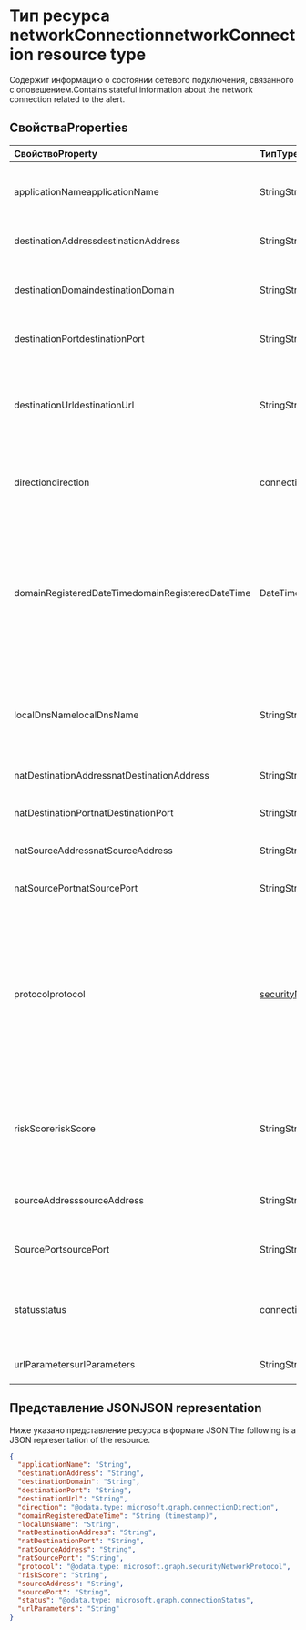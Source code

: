 # <a name="networkconnection-resource-type"></a><span data-ttu-id="ca1ed-101">Тип ресурса networkConnection</span><span class="sxs-lookup"><span data-stu-id="ca1ed-101">networkConnection resource type</span></span>

<span data-ttu-id="ca1ed-102">Содержит информацию о состоянии сетевого подключения, связанного с оповещением.</span><span class="sxs-lookup"><span data-stu-id="ca1ed-102">Contains stateful information about the network connection related to the alert.</span></span>

## <a name="properties"></a><span data-ttu-id="ca1ed-103">Свойства</span><span class="sxs-lookup"><span data-stu-id="ca1ed-103">Properties</span></span>

| <span data-ttu-id="ca1ed-104">Свойство</span><span class="sxs-lookup"><span data-stu-id="ca1ed-104">Property</span></span>   | <span data-ttu-id="ca1ed-105">Тип</span><span class="sxs-lookup"><span data-stu-id="ca1ed-105">Type</span></span>|<span data-ttu-id="ca1ed-106">Описание</span><span class="sxs-lookup"><span data-stu-id="ca1ed-106">Description</span></span>|
|:---------------|:--------|:----------|
|<span data-ttu-id="ca1ed-107">applicationName</span><span class="sxs-lookup"><span data-stu-id="ca1ed-107">applicationName</span></span>|<span data-ttu-id="ca1ed-108">String</span><span class="sxs-lookup"><span data-stu-id="ca1ed-108">String</span></span>|<span data-ttu-id="ca1ed-109">Имя приложения, управляющее сетевым подключением (например, Facebook, SMTP, и т.д.).</span><span class="sxs-lookup"><span data-stu-id="ca1ed-109">Name of the application managing the network connection (for example, Facebook, SMTP, etc.).</span></span>|
|<span data-ttu-id="ca1ed-110">destinationAddress</span><span class="sxs-lookup"><span data-stu-id="ca1ed-110">destinationAddress</span></span>|<span data-ttu-id="ca1ed-111">String</span><span class="sxs-lookup"><span data-stu-id="ca1ed-111">String</span></span>|<span data-ttu-id="ca1ed-112">Конечный IP-адрес (сетевого подключения).</span><span class="sxs-lookup"><span data-stu-id="ca1ed-112">Destination IP address (of the network connection).</span></span>|
|<span data-ttu-id="ca1ed-113">destinationDomain</span><span class="sxs-lookup"><span data-stu-id="ca1ed-113">destinationDomain</span></span>|<span data-ttu-id="ca1ed-114">String</span><span class="sxs-lookup"><span data-stu-id="ca1ed-114">String</span></span>|<span data-ttu-id="ca1ed-115">Часть домена назначения URL-адреса назначения.</span><span class="sxs-lookup"><span data-stu-id="ca1ed-115">Destination domain portion of the destination URL.</span></span> <span data-ttu-id="ca1ed-116">(например, "www.contoso.com").</span><span class="sxs-lookup"><span data-stu-id="ca1ed-116">(for example 'www.contoso.com').</span></span>|
|<span data-ttu-id="ca1ed-117">destinationPort</span><span class="sxs-lookup"><span data-stu-id="ca1ed-117">destinationPort</span></span>|<span data-ttu-id="ca1ed-118">String</span><span class="sxs-lookup"><span data-stu-id="ca1ed-118">String</span></span>|<span data-ttu-id="ca1ed-119">Порт назначения (сетевого подключения).</span><span class="sxs-lookup"><span data-stu-id="ca1ed-119">Destination port (of the network connection).</span></span>|
|<span data-ttu-id="ca1ed-120">destinationUrl</span><span class="sxs-lookup"><span data-stu-id="ca1ed-120">destinationUrl</span></span>|<span data-ttu-id="ca1ed-121">String</span><span class="sxs-lookup"><span data-stu-id="ca1ed-121">String</span></span>|<span data-ttu-id="ca1ed-122">Строка URL/URI сетевого подключения - исключая параметры.</span><span class="sxs-lookup"><span data-stu-id="ca1ed-122">Network connection URL/URI string - excluding parameters.</span></span> <span data-ttu-id="ca1ed-123">(например, «www.contoso.com/products/default.html»)</span><span class="sxs-lookup"><span data-stu-id="ca1ed-123">(for example 'www.contoso.com/products/default.html')</span></span>|
|<span data-ttu-id="ca1ed-124">direction</span><span class="sxs-lookup"><span data-stu-id="ca1ed-124">direction</span></span>|<span data-ttu-id="ca1ed-125">connectionDirection</span><span class="sxs-lookup"><span data-stu-id="ca1ed-125">connectionDirection</span></span>|<span data-ttu-id="ca1ed-126">Направление сетевого подключения.</span><span class="sxs-lookup"><span data-stu-id="ca1ed-126">Network connection direction.</span></span> <span data-ttu-id="ca1ed-127">Возможные значения: `unknown`, `inbound`, `outbound`.</span><span class="sxs-lookup"><span data-stu-id="ca1ed-127">Possible values are: `unknown`, `inbound`, `outbound`.</span></span>|
|<span data-ttu-id="ca1ed-128">domainRegisteredDateTime</span><span class="sxs-lookup"><span data-stu-id="ca1ed-128">domainRegisteredDateTime</span></span>|<span data-ttu-id="ca1ed-129">DateTimeOffset</span><span class="sxs-lookup"><span data-stu-id="ca1ed-129">DateTimeOffset</span></span>|<span data-ttu-id="ca1ed-130">Дата регистрации домена назначения.</span><span class="sxs-lookup"><span data-stu-id="ca1ed-130">Date when the destination domain was registered.</span></span> <span data-ttu-id="ca1ed-131">Тип Timestamp представляет сведения о времени и дате с использованием формата ISO 8601 (всегда применяется часовой пояс UTC).</span><span class="sxs-lookup"><span data-stu-id="ca1ed-131">The Timestamp type represents date and time information using ISO 8601 format and is always in UTC time.</span></span> <span data-ttu-id="ca1ed-132">Например, полночь 1 января 2014 года в формате UTC выглядит так: `'2014-01-01T00:00:00Z'`</span><span class="sxs-lookup"><span data-stu-id="ca1ed-132">For example, midnight UTC on Jan 1, 2014 would look like this: `'2014-01-01T00:00:00Z'`</span></span>|
|<span data-ttu-id="ca1ed-133">localDnsName</span><span class="sxs-lookup"><span data-stu-id="ca1ed-133">localDnsName</span></span>|<span data-ttu-id="ca1ed-134">String</span><span class="sxs-lookup"><span data-stu-id="ca1ed-134">String</span></span>|<span data-ttu-id="ca1ed-135">Локальное разрешение DNS-имени в том виде, в котором оно отображается в локальном DNS-кэше (например, в случае замены файла "hosts").</span><span class="sxs-lookup"><span data-stu-id="ca1ed-135">The local DNS name resolution as it appears in the host's local DNS cache (for example, in case the 'hosts' file was tampered with).</span></span>|
|<span data-ttu-id="ca1ed-136">natDestinationAddress</span><span class="sxs-lookup"><span data-stu-id="ca1ed-136">natDestinationAddress</span></span>|<span data-ttu-id="ca1ed-137">String</span><span class="sxs-lookup"><span data-stu-id="ca1ed-137">String</span></span>|<span data-ttu-id="ca1ed-138">Назначение IP-адреса преобразования сетевых адресов.</span><span class="sxs-lookup"><span data-stu-id="ca1ed-138">Network Address Translation destination IP address.</span></span>|
|<span data-ttu-id="ca1ed-139">natDestinationPort</span><span class="sxs-lookup"><span data-stu-id="ca1ed-139">natDestinationPort</span></span>|<span data-ttu-id="ca1ed-140">String</span><span class="sxs-lookup"><span data-stu-id="ca1ed-140">String</span></span>|<span data-ttu-id="ca1ed-141">Конечный порт преобразования сетевых адресов.</span><span class="sxs-lookup"><span data-stu-id="ca1ed-141">Network Address Translation destination port.</span></span>|
|<span data-ttu-id="ca1ed-142">natSourceAddress</span><span class="sxs-lookup"><span data-stu-id="ca1ed-142">natSourceAddress</span></span>|<span data-ttu-id="ca1ed-143">String</span><span class="sxs-lookup"><span data-stu-id="ca1ed-143">String</span></span>|<span data-ttu-id="ca1ed-144">Исходный IP-адрес преобразования сетевых адресов.</span><span class="sxs-lookup"><span data-stu-id="ca1ed-144">Network Address Translation source IP address.</span></span>|
|<span data-ttu-id="ca1ed-145">natSourcePort</span><span class="sxs-lookup"><span data-stu-id="ca1ed-145">natSourcePort</span></span>|<span data-ttu-id="ca1ed-146">String</span><span class="sxs-lookup"><span data-stu-id="ca1ed-146">String</span></span>|<span data-ttu-id="ca1ed-147">Исходный порт преобразования сетевых адресов.</span><span class="sxs-lookup"><span data-stu-id="ca1ed-147">Network Address Translation source port.</span></span>|
|<span data-ttu-id="ca1ed-148">protocol</span><span class="sxs-lookup"><span data-stu-id="ca1ed-148">protocol</span></span>|[<span data-ttu-id="ca1ed-149">securityNetworkProtocol</span><span class="sxs-lookup"><span data-stu-id="ca1ed-149">securityNetworkProtocol</span></span>](securitynetworkprotocol.md)|<span data-ttu-id="ca1ed-150">Сетевой протокол.</span><span class="sxs-lookup"><span data-stu-id="ca1ed-150">Network protocol analysis</span></span> <span data-ttu-id="ca1ed-151">Возможные значения: `unknown`, `ip`, `icmp`, `igmp`, `ggp`, `ipv4`, `tcp`, `pup`, `udp`, `idp`, `ipv6`, `ipv6RoutingHeader`, `ipv6FragmentHeader`, `ipSecEncapsulatingSecurityPayload`, `ipSecAuthenticationHeader`, `icmpV6`, `ipv6NoNextHeader`, `ipv6DestinationOptions`, `nd`, `raw`, `ipx`, `spx`, `spxII`.</span><span class="sxs-lookup"><span data-stu-id="ca1ed-151">Possible values are: `unknown`, `ip`, `icmp`, `igmp`, `ggp`, `ipv4`, `tcp`, `pup`, `udp`, `idp`, `ipv6`, `ipv6RoutingHeader`, `ipv6FragmentHeader`, `ipSecEncapsulatingSecurityPayload`, `ipSecAuthenticationHeader`, `icmpV6`, `ipv6NoNextHeader`, `ipv6DestinationOptions`, `nd`, `raw`, `ipx`.</span></span>|
|<span data-ttu-id="ca1ed-152">riskScore</span><span class="sxs-lookup"><span data-stu-id="ca1ed-152">riskScore</span></span>|<span data-ttu-id="ca1ed-153">String</span><span class="sxs-lookup"><span data-stu-id="ca1ed-153">String</span></span>|<span data-ttu-id="ca1ed-154">Поставщик создал/вычислил оценку риска для сетевого подключения.</span><span class="sxs-lookup"><span data-stu-id="ca1ed-154">Provider generated/calculated risk score of the network connection.</span></span> <span data-ttu-id="ca1ed-155">Рекомендуемый диапазон значений: от 0 до 1, что соответствует величине в процентах.</span><span class="sxs-lookup"><span data-stu-id="ca1ed-155">Recommended value range of 0-1, which equates to a percentage.</span></span>|
|<span data-ttu-id="ca1ed-156">sourceAddress</span><span class="sxs-lookup"><span data-stu-id="ca1ed-156">sourceAddress</span></span>|<span data-ttu-id="ca1ed-157">String</span><span class="sxs-lookup"><span data-stu-id="ca1ed-157">String</span></span>|<span data-ttu-id="ca1ed-158">Источник (т.е. исходный объект) IP-адреса (сетевого подключения).</span><span class="sxs-lookup"><span data-stu-id="ca1ed-158">Source (i.e. origin) IP address (of the network connection).</span></span>|
|<span data-ttu-id="ca1ed-159">SourcePort</span><span class="sxs-lookup"><span data-stu-id="ca1ed-159">sourcePort</span></span>|<span data-ttu-id="ca1ed-160">String</span><span class="sxs-lookup"><span data-stu-id="ca1ed-160">String</span></span>|<span data-ttu-id="ca1ed-161">Источник (т.е. исходный объект) IP-адреса порта (сетевого подключения).</span><span class="sxs-lookup"><span data-stu-id="ca1ed-161">Source (i.e. origin) IP port (of the network connection).</span></span>|
|<span data-ttu-id="ca1ed-162">status</span><span class="sxs-lookup"><span data-stu-id="ca1ed-162">status</span></span>|<span data-ttu-id="ca1ed-163">connectionStatus</span><span class="sxs-lookup"><span data-stu-id="ca1ed-163">ConnectionStatus</span></span>|<span data-ttu-id="ca1ed-164">Состояние сетевого подключения.</span><span class="sxs-lookup"><span data-stu-id="ca1ed-164">Network connection status.</span></span> <span data-ttu-id="ca1ed-165">Возможные значения: `unknown`, `attempted`, `succeeded`, `blocked`, `failed`.</span><span class="sxs-lookup"><span data-stu-id="ca1ed-165">Possible values are: `unknown`, `attempted`, `succeeded`, `blocked`, `failed`.</span></span>|
|<span data-ttu-id="ca1ed-166">urlParameters</span><span class="sxs-lookup"><span data-stu-id="ca1ed-166">urlParameters</span></span>|<span data-ttu-id="ca1ed-167">String</span><span class="sxs-lookup"><span data-stu-id="ca1ed-167">String</span></span>|<span data-ttu-id="ca1ed-168">Параметры (суффикс) URL-адреса назначения.</span><span class="sxs-lookup"><span data-stu-id="ca1ed-168">Parameters (suffix) of the destination URL.</span></span>|

## <a name="json-representation"></a><span data-ttu-id="ca1ed-169">Представление JSON</span><span class="sxs-lookup"><span data-stu-id="ca1ed-169">JSON representation</span></span>

<span data-ttu-id="ca1ed-170">Ниже указано представление ресурса в формате JSON.</span><span class="sxs-lookup"><span data-stu-id="ca1ed-170">The following is a JSON representation of the resource.</span></span>

<!-- {
  "blockType": "resource",
  "optionalProperties": [

  ],
  "@odata.type": "microsoft.graph.networkConnection"
}-->

```json
{
  "applicationName": "String",
  "destinationAddress": "String",
  "destinationDomain": "String",
  "destinationPort": "String",
  "destinationUrl": "String",
  "direction": "@odata.type: microsoft.graph.connectionDirection",
  "domainRegisteredDateTime": "String (timestamp)",
  "localDnsName": "String",
  "natDestinationAddress": "String",
  "natDestinationPort": "String",
  "natSourceAddress": "String",
  "natSourcePort": "String",
  "protocol": "@odata.type: microsoft.graph.securityNetworkProtocol",
  "riskScore": "String",
  "sourceAddress": "String",
  "sourcePort": "String",
  "status": "@odata.type: microsoft.graph.connectionStatus",
  "urlParameters": "String"
}

```

<!-- uuid: 8fcb5dbc-d5aa-4681-8e31-b001d5168d79
2015-10-25 14:57:30 UTC -->
<!-- {
  "type": "#page.annotation",
  "description": "networkConnection resource",
  "keywords": "",
  "section": "documentation",
  "tocPath": ""
}-->